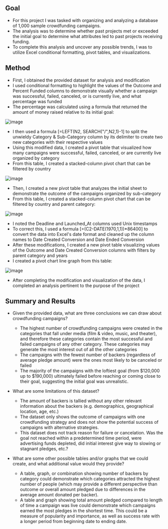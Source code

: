 ## Goal
- For this project I was tasked with organizing and analyzing a database of 1,000 sample crowdfunding campaigns.
- The analysis was to determine whether past projects met or exceeded the initial goal to determine what attributes led to past projects receiving funding.
- To complete this analysis and uncover any possible trends, I was to utilize Excel conditional formatting, pivot tables, and visualizations.

## Method
- First, I obtained the provided dataset for analysis and modification
- I used conditional formatting to highlight the values of the Outcome and Percent Funded columns to demonstrate visually whether a campaign was successful, failed, canceled, or is currently live, and what percentage was funded
- The percentage was calculated using a formula that returned the amount of money raised relative to its initial goal:

![image](https://github.com/Grimmandrewj/Excel_Challenge/assets/120341249/66e889c2-ca20-495c-96b5-65e920567a44)

- I then used a formula [=LEFT(N2, SEARCH("/",N2,1)-1] to split the unwieldy Category & Sub-Category column by its delimiter to create two new categories with their respective values
- Using this modified data, I created a pivot table that visualized how many campaigns were successful, failed, canceled, or are currently live organized by category
- From this table, I created a stacked-column pivot chart that can be filtered by country

![image](https://github.com/Grimmandrewj/Excel_Challenge/assets/120341249/12b5e3a1-09a1-4023-99b4-43ecbe64e4b2)

- Then, I created a new pivot table that analyzes the initial sheet to demonstrate the outcome of the campaigns organized by sub-category
- From this table, I created a stacked-column pivot chart that can be filtered by country and parent category:

![image](https://github.com/Grimmandrewj/Excel_Challenge/assets/120341249/9b98d239-3532-4cb0-834c-74555cc22a3e)

- I noted the Deadline and Launched_At columns used Unix timestamps
- To correct this, I used a formula [=(C2-DATE(1970,1,1))*86400] to convert the data into Excel's date format and cleaned up the column names to Date Created Conversion and Date Ended Conversion
- After these modifications, I created a new pivot table visualizing values of the Outcome and Date Created Conversion columns with filters by parent category and years
- I created a pivot chart line graph from this table:

![image](https://github.com/Grimmandrewj/Excel_Challenge/assets/120341249/a69690b7-3206-4ffb-870e-878179f8f894)

- After completing the modification and visualization of the data, I completed an analysis pertinent to the purpose of the project

## Summary and Results
- Given the provided data, what are three conclusions we can draw about crowdfunding campaigns?
  - The highest number of crowdfunding campaigns were created in the categories that fall under media (film & video, music, and theater), and therefore these categories contain the most successful and failed campaigns of any other category. These categories may generate the most interest out of all the other categories
  - The campaigns with the fewest number of backers (regardless of average pledge amount) were the ones most likely to be canceled or failed
  - The majority of the campaigns with the loftiest goal (from $120,000 up to $190,000) ultimately failed before reaching or coming close to their goal, suggesting the initial goal was unrealistic.

- What are some limitations of this dataset?
  - The amount of backers is tallied without any other relevant information about the backers (e.g. demographics, geographical location, age, etc.)
  - The dataset only shows the outcome of campaigns with one crowdfunding strategy and does not show the potential success of campaigns with alternative strategies.
  - This dataset does not track reason for failure or cancelation. Was the goal not reached within a predetermined time period, were advertising funds depleted, did initial interest give way to slowing or stagnant pledges, etc.?

- What are some other possible tables and/or graphs that we could create, and what additional value would they provide?
  - A table, graph, or combination showing number of backers by category could demonstrate which categories attracted the highest number of people (which may provide a different perspective than outcome or overall amount pledged due to differences in the average amount donated per backer).
  - A table and graph showing total amount pledged compared to length of time a campaign was live could demonstrate which campaigns earned the most pledges in the shortest time. This could be a measure of popularity and importance, as well as success rate with a longer period from beginning date to ending date.
